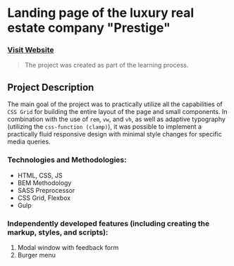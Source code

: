 

# Landing page of the luxury real estate company "Prestige"
### <a href="https://yuliiavoinarovska.github.io/prestige/" target="_blank">Visit Website</a>  
> The project was created as part of the learning process.

## Project Description
The main goal of the project was to practically utilize all the capabilities of `CSS Grid` for building the entire layout of the page and small components.
In combination with the use of `rem`, `vw`, and `vh`, as well as adaptive typography (utilizing the `css-function (clamp)`), it was possible to implement a practically fluid responsive design with minimal style changes for specific media queries.

### Technologies and Methodologies:
* HTML, CSS, JS
* BEM Methodology
* SASS Preprocessor
* CSS Grid, Flexbox
* Gulp

### Independently developed features (including creating the markup, styles, and scripts):
1. Modal window with feedback form
2. Burger menu
